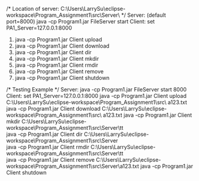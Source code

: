/* Location of server: C:\Users\LarrySu\eclipse-workspace\Program_Assignment1\src\Server\ */
Server:
(default port=8000)
java -cp  Program1.jar FileServer start <port number> <new directory for server>
Client:	
set PA1_Server=127.0.0.1:8000
1. java -cp Program1.jar Client upload <ClientPath> <filename for upload>
2. java -cp Program1.jar Client download <ClientPath> <filename for download>
3. java -cp Program1.jar Client dir <ServerPath of file> 
4. java -cp Program1.jar Client mkdir <new directory in the server directory>
5. java -cp Program1.jar Client rmdir <removing directory in the server directory>
6. java -cp Program1.jar Client remove <directory for removing existing file on server>
7. java -cp Program1.jar Client shutdown 

/*  Testing Example    */
Server:
java -cp Program1.jar FileServer start 8000 
Client:
set PA1_Server=127.0.0.1:8000
java -cp Program1.jar Client upload C:\Users\LarrySu\eclipse-workspace\Program_Assignment1\src\ a123.txt
java -cp Program1.jar Client download C:\Users\LarrySu\eclipse-workspace\Program_Assignment1\src\ a123.txt
java -cp Program1.jar Client mkdir C:\Users\LarrySu\eclipse-workspace\Program_Assignment1\src\Server\tt\
java -cp Program1.jar Client dir C:\Users\LarrySu\eclipse-workspace\Program_Assignment1\src\Server\
java -cp Program1.jar Client rmdir C:\Users\LarrySu\eclipse-workspace\Program_Assignment1\src\Server\tt\
java -cp Program1.jar Client remove C:\Users\LarrySu\eclipse-workspace\Program_Assignment1\src\Server\a123.txt
java -cp Program1.jar Client shutdown  


